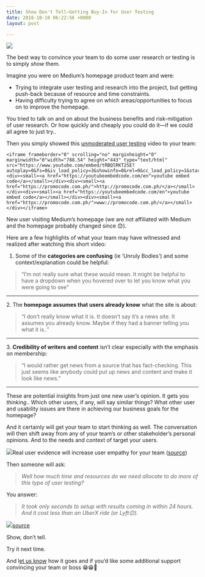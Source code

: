 ```yaml
---
title: Show Don't Tell—Getting Buy-In for User Testing
date: 2018-10-10 06:22:56 +0000
layout: post

---
```

![](https://cdn-images-1.medium.com/max/1600/0*aXN2jbTBWj5uHPnH)

The best way to convince your team to do some user research or testing is to simply _show_ them.

Imagine you were on Medium’s homepage product team and were:

* Trying to integrate user testing and research into the project, but getting push-back because of resource and time constraints.
* Having difficulty trying to agree on which areas/opportunities to focus on to improve the homepage.

You tried to talk on and on about the business benefits and risk-mitigation of user research. Or how quickly and cheaply you could do it—if we could all agree to just try..

Then you simply showed this [unmoderated user testing](https://blog.userlook.co/remote-user-testing-for-mobile-apps) video to your team:

    <iframe frameborder="0" scrolling="no" marginheight="0" marginwidth="0"width="788.54" height="443" type="text/html" src="https://www.youtube.com/embed/tRBQlRKT2SE?autoplay=0&fs=0&iv_load_policy=3&showinfo=0&rel=0&cc_load_policy=1&start=0&end=0&origin=https://youtubeembedcode.com"><div><small><a href="https://youtubeembedcode.com/en">youtube embed code</a></small></div><div><small><a href="https://promocode.com.ph/">http://promocode.com.ph/</a></small></div><div><small><a href="https://youtubeembedcode.com/en">youtube embed code</a></small></div><div><small><a href="https://promocode.com.ph/">www://promocode.com.ph/</a></small></div></iframe>

  
  
New user visiting Medium’s homepage (we are not affiliated with Medium and the homepage probably changed since 😊).

Here are a few highlights of what your team may have witnessed and realized after watching this short video:

1. Some of the **categories are confusing** (ie ‘Unruly Bodies’) and some context/explanation could be helpful:

> “I’m not really sure what these would mean. It might be helpful to have a dropdown when you hovered over to let you know what you were going to see”

***

2\. The **homepage assumes that users already know** what the site is about:

> “I don’t really know what it is. It doesn’t say it’s a news site. It assumes you already know. Maybe if they had a banner telling you what it is..”

***

3\. **Credibility of writers and content** isn’t clear especially with the emphasis on membership:

> “I would rather get news from a source that has fact-checking. This just seems like anybody could put up news and content and make it look like news.”

***

These are potential insights from just one new user’s opinion. It gets you _thinking_.. Which other users, if any, will say similar things? What other user and usability issues are there in achieving our business goals for the homepage?

And it certainly will get your team to start thinking as well. The conversation will then shift away from any of your team’s or other stakeholder’s personal opinions. And to the needs and context of target your users.

![](https://cdn-images-1.medium.com/max/1600/0*qILfJYq8oUMQrORo)Real user evidence will increase user empathy for your team ([source](http://www.giphy.com))

Then someone will ask:

> _Well how much time and resources do we need allocate to do more of this type of user testing?_

You answer:

> _It took only seconds to setup with results coming in within 24 hours. And it cost less than an UberX ride (or Lyft😊)._

![](https://cdn-images-1.medium.com/max/1600/0*owRvs5v-MFZb2oML.gif)[source](http://www.giphy.com)

Show, don’t tell.

Try it next time.

And l[et us know](http://www.twitter.com/userlookco) how it goes and if you’d like some additional support convincing your team or boss 😁😁🙌